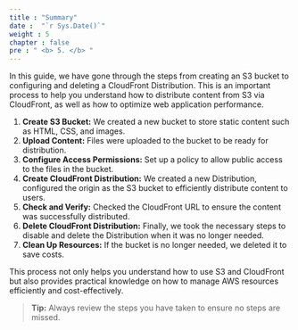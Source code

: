 ```yaml
---
title : "Summary"
date :  "`r Sys.Date()`" 
weight : 5 
chapter : false
pre : " <b> 5. </b> "
---
```


In this guide, we have gone through the steps from creating an S3 bucket to configuring and deleting a CloudFront Distribution. This is an important process to help you understand how to distribute content from S3 via CloudFront, as well as how to optimize web application performance.

1. **Create S3 Bucket:** We created a new bucket to store static content such as HTML, CSS, and images.
2. **Upload Content:** Files were uploaded to the bucket to be ready for distribution.
3. **Configure Access Permissions:** Set up a policy to allow public access to the files in the bucket.
4. **Create CloudFront Distribution:** We created a new Distribution, configured the origin as the S3 bucket to efficiently distribute content to users.
5. **Check and Verify:** Checked the CloudFront URL to ensure the content was successfully distributed.
6. **Delete CloudFront Distribution:** Finally, we took the necessary steps to disable and delete the Distribution when it was no longer needed.
7. **Clean Up Resources:** If the bucket is no longer needed, we deleted it to save costs.

This process not only helps you understand how to use S3 and CloudFront but also provides practical knowledge on how to manage AWS resources efficiently and cost-effectively.
> **Tip:** Always review the steps you have taken to ensure no steps are missed.